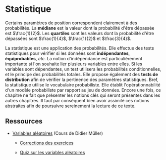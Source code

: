 # Statistique

Certains paramètres de position correspondent clairement à des probabilités. La **médiane** est la valeur dont la probabilité d'être dépassée est $\frac{1}{2}$. Les **quartiles** sont les valeurs dont la probabilité d'être dépassées sont $\frac{1}{4}$, $\frac{1}{2}$ et $\frac{3}{4}$.

La statistique est une application des probabilités. Elle effectue des tests statistiques pour vérifier si les données sont **indépendantes**, **équiprobables**, *etc*. La notion d'indépendance est particulièrement importante si l'on souhaite lier plusieurs variables entre elles. Si les variables sont dépendantes, un test utilisera les probabilités conditionnelles, et le principe des probabilités totales. Elle propose également des **tests de distribution** afin de vérifier la pertinence des paramètres statistiques. Bref, la statistique utilise le vocabulaire probabiliste. Elle établit l'opérationnabilité d'un modèle probabiliste par rapport au jeu de données. Encore une fois, ce chapitre ne fait que présenter les notions clés qui seront présentes dans les autres chapitres. Il faut par conséquent bien avoir assimilé ces notions abstraites afin de poursuivre sereinement la lecture de ce texte.

## Ressources

- [Variables aléatoires](https://www.apprendre-en-ligne.net/MADIMU2/PROBA/PROBA3.PDF) (Cours de Didier Müller)

    - [Corrections des exercices](https://www.apprendre-en-ligne.net/MADIMU2/PROBA/CORRIGE.PDF)

    - [Quiz sur les variables aléatoires](https://www.apprendre-en-ligne.net/MADIMU2/PROBA/quiz3.php)
